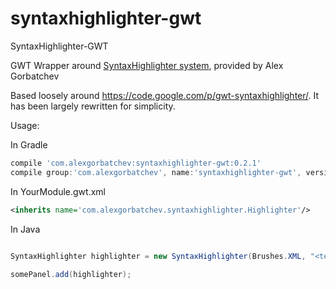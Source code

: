 syntaxhighlighter-gwt
=====================

SyntaxHighlighter-GWT

GWT Wrapper around [SyntaxHighlighter system](http://alexgorbatchev.com/SyntaxHighlighter/), provided by Alex Gorbatchev

Based loosely around https://code.google.com/p/gwt-syntaxhighlighter/.   It has been largely rewritten for simplicity.

Usage:

In Gradle
```Groovy
compile 'com.alexgorbatchev:syntaxhighlighter-gwt:0.2.1'
compile group:'com.alexgorbatchev', name:'syntaxhighlighter-gwt', version:'0.2.1', classifier:'sources'
```

In YourModule.gwt.xml
```XML
<inherits name='com.alexgorbatchev.syntaxhighlighter.Highlighter'/>
```

In Java
```Java

SyntaxHighlighter highlighter = new SyntaxHighlighter(Brushes.XML, "<test>\n  <item></item>\n</test>");
		
somePanel.add(highlighter);
```

